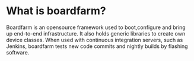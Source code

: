 # What is boardfarm?

Boardfarm is an opensource framework used to boot,configure and bring up end-to-end infrastructure. It also holds generic libraries to create own device classes.
When used with continuous integration servers, such as Jenkins, boardfarm tests new code commits and nightly builds by flashing software.
